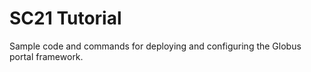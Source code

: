 # SC21 Tutorial
Sample code and commands for deploying and configuring the Globus portal framework.
